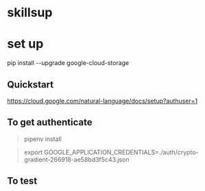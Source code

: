 # skillsup

# set up
pip install --upgrade google-cloud-storage
## Quickstart
https://cloud.google.com/natural-language/docs/setup?authuser=1
## To get authenticate
> pipenv install 

> export GOOGLE_APPLICATION_CREDENTIALS=./auth/crypto-gradient-266918-ae58bd3f5c43.json
## To test


